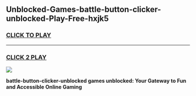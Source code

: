 
## Unblocked-Games-battle-button-clicker-unblocked-Play-Free-hxjk5
<h3>
<a href="https://premium76.site?title=battle-button-clicker-unblocked&ref=18A1">CLICK TO PLAY</a></h3>
<hr>

<h3>
<a href="https://premium76.site?title=battle-button-clicker-unblocked&ref=18A1">CLICK 2 PLAY</a>
  
</h3>

<a href="https://premium76.site?title=battle-button-clicker-unblocked&ref=18A1"><img src="https://clearcache.store/games.png"></a>


**battle-button-clicker-unblocked games unblocked: Your Gateway to Fun and Accessible Online Gaming**
